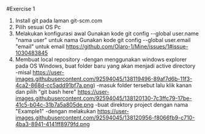 #Exercise 1
1. Install git pada laman git-scm.com
2. Pilih sesuai OS Pc
3. Melakukan konfigurasi awal
  Gunakan kode git config --global user.name "nama user" untuk nama 
  Gunakan kode git config --global user.email "email" untuk email
  https://github.com/Olaro-1/Mine/issues/1#issue-1030483845
4. Membuat local repository
  -dengan menggunakan windows explorer pada OS Windows, buat folder baru yang akan menjadi active directory
  -misal https://user-images.githubusercontent.com/92594045/138119496-89af7d6b-11f3-4ca2-868d-cc5add91bf7a.png)
  -masuk folder tersebut lalu klik kanan dan pilih "git bash here" https://user-images.githubusercontent.com/92594045/138120130-7c3ffc79-17be-41c5-b04c-31b7a5a805de.png
  -buat direktory project dengan nama "Example1"
  -dengan melakukan https://user-images.githubusercontent.com/92594045/138120956-f8066fb9-c710-4ba3-8941-4141ff8979fd.png
  

